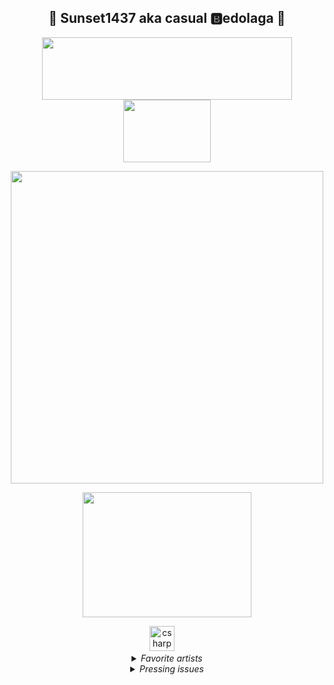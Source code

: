 <h2 align="center">🌌 Sunset1437 aka casual 🅱️edolaga 🌌</h2>

<p align="center">
  <a href="https://rguk.ru">
      <img src="https://rguk.ru/local/templates/test/images/logo-new2.svg" height="100" width="400"/>
  </a>
  <a href="https://vk.com/iit_rsu">
      <img src="https://rguk.ru/local/templates/test/images/Green.svg" height="100" width="140"/>
  </a>
</p>
<p align="center">
  <a href="https://www.codewars.com/users/Sunset1437">
      <img src="https://www.codewars.com/users/Sunset1437/badges/large" width="500"/>
  </a>
</p>
<p align="center"> 
   <a href="https://russianspacesystems.ru/">
	<img src="https://tadviser.com/images/e/e1/Российские_космические_системы_LOGO.png" width="270" height="200"/>
   </a>
</p>
<div align="center">
  <img src="https://skillicons.dev/icons?i=cs,dotnet,c,docker,git,gitlab,css,htmx,postgres,powershell,visualstudio,vscode" height="40" alt="csharp logo"  />
  <img width="12" />
</div>
<details align="center">
<summary align="center"><i>Favorite artists</i></summary>
<a href="https://genius.com/artists/Ivoxygen">
 <i>IVOXYGEN</i><br>  
</a>
<a href="https://genius.com/artists/Convolk">
  <i>Convolk</i><br>
</a>
  <a href="https://www.youtube.com/@billboards21">
    <i>билборды</i><br>
  </a>
  
</details>
<details>
  <summary align="center"><i>Pressing issues</i></summary>
  <p align="center">
  <img src="https://i.ytimg.com/vi/kKJ59u5nTxw/sddefault.jpg" height="408" style="background-position: -50dp; -50dp;"/>
</p>
</details>
<!---
Sunset1437/Sunset1437 is a ✨ special ✨ repository because its `README.md` (this file) appears on your GitHub profile.
You can click the Preview link to take a look at your changes.
--->
